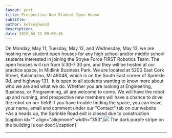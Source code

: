 ```yaml
---
layout: post
title: Prospective New Student Open House
subtitle:
author: kelseybwood
description:
date: 2015-03-31 09:00:36
---
```


On Monday, May 11, Tuesday, May 12, and Wednesday, May 13, we are hosting new student open houses for any high school and/or middle school students interested in joining the Stryke Force FIRST Robotics Team. The open houses will run from 5:30-7:30 pm, and they will be hosted at our practice space, in Midlink Business Park. We are located at 5200 East Cork Street, Kalamazoo, MI 49048, which is on the South East corner of Sprinkle Rd. and highway 131.  It is open to all students wanting to know more about who we are and what we do. Whether you are looking at Engineering, Business, or Programming, all are welcome to come. We will have the robot up and running, and prospective new members will have a chance to drive the robot on our field! If you have trouble finding the space, you can leave your name, email and comment under our "Contact" tab on our website. *As a heads up, the Sprinkle Road exit is closed due to construction [caption id="" align="alignnone" width="353"]![](http://media.mlive.com/businessreview/western_impact/photo/midlink-bldg-a0c0a451e5369b6c_large.jpg) The dark purple stripe on the building is our door![/caption]

* * *
